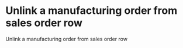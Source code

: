 # Unlink a manufacturing order from sales order row

Unlink a manufacturing order from sales order row
